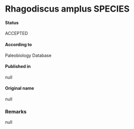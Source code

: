 Rhagodiscus amplus SPECIES
=======

#### Status
ACCEPTED

#### According to
Paleobiology Database

#### Published in
null

#### Original name
null

### Remarks
null